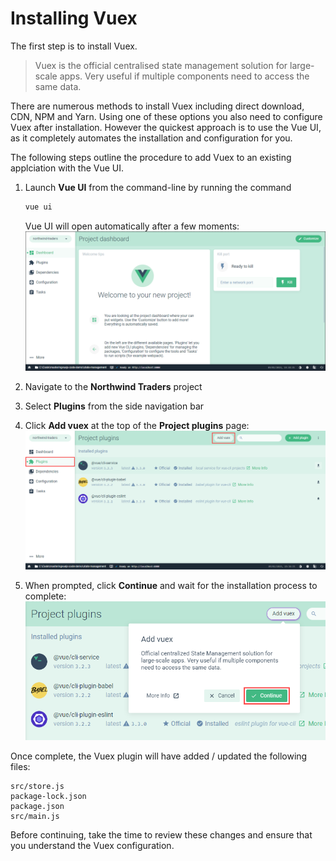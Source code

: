 # Installing Vuex

The first step is to install Vuex.

> Vuex is the official centralised state management solution for large-scale apps. Very useful if multiple components need to access the same data.

There are numerous methods to install Vuex including direct download, CDN, NPM and Yarn. Using one of these options you also need to configure Vuex after installation. However the quickest approach is to use the Vue UI, as it completely automates the installation and configuration for you.

The following steps outline the procedure to add Vuex to an existing applciation with the Vue UI.

1. Launch **Vue UI** from the command-line by running the command

   ```bash
   vue ui
   ```

   Vue UI will open automatically after a few moments:  
   ![](../.gitbook/assets/installing-vuex-figure-1.png)

2. Navigate to the **Northwind Traders** project
3. Select **Plugins** from the side navigation bar
4. Click **Add vuex** at the top of the **Project plugins** page:  ![](../.gitbook/assets/installing-vuex-figure-2.png) 
5. When prompted, click **Continue** and wait for the installation process to complete:  ![](../.gitbook/assets/installing-vuex-figure-3.png) 

Once complete, the Vuex plugin will have added / updated the following files:

```text
src/store.js
package-lock.json
package.json
src/main.js
```

Before continuing, take the time to review these changes and ensure that you understand the Vuex configuration.

